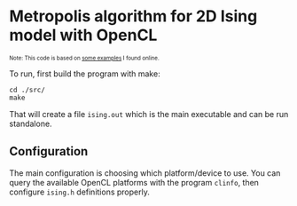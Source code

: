 # Metropolis algorithm for 2D Ising model with OpenCL

<sub><sup>Note: This code is based on [some examples](https://github.com/rsnemmen/OpenCL-examples/) I found online.</sup><sub>

To run, first build the program with make:

```
cd ./src/
make
```

That will create a file `ising.out` which is the main executable and can be run standalone.

## Configuration

The main configuration is choosing which platform/device to use. You can query the available OpenCL platforms with the program `clinfo`, then configure `ising.h` definitions properly.
